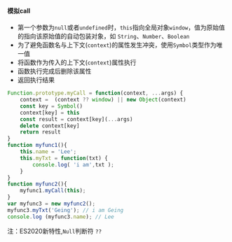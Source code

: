 #### **模拟call**

- 第一个参数为`null`或者`undefined`时，`this`指向全局对象`window`，值为原始值的指向该原始值的自动包装对象，如 `String`、`Number`、`Boolean`
- 为了避免函数名与上下文(`context`)的属性发生冲突，使用`Symbol`类型作为唯一值
- 将函数作为传入的上下文(`context`)属性执行
- 函数执行完成后删除该属性
- 返回执行结果

```javascript
Function.prototype.myCall = function(context, ...args) {
    context =  (context ?? window) || new Object(context)
    const key = Symbol()
    context[key] = this
    const result = context[key](...args)
    delete context[key]
    return result
}
function myfunc1(){
    this.name = 'Lee';
    this.myTxt = function(txt) {
        console.log( 'i am',txt );
    }
} 
function myfunc2(){
    myfunc1.myCall(this);
}
var myfunc3 = new myfunc2();
myfunc3.myTxt('Geing'); // i am Geing
console.log (myfunc3.name);	// Lee
```

注：ES2020新特性,`Null`判断符 `??`